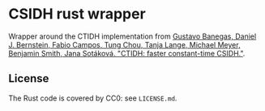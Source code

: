 # CSIDH rust wrapper

Wrapper around the CTIDH implementation from [Gustavo Banegas, Daniel J. Bernstein, Fabio Campos, Tung Chou, Tanja Lange, Michael Meyer, Benjamin Smith, Jana Sotáková. "CTIDH: faster constant-time CSIDH."][website].

[website]: https://ctidh.isogeny.org

## License

The Rust code is covered by CC0: see `LICENSE.md`.
